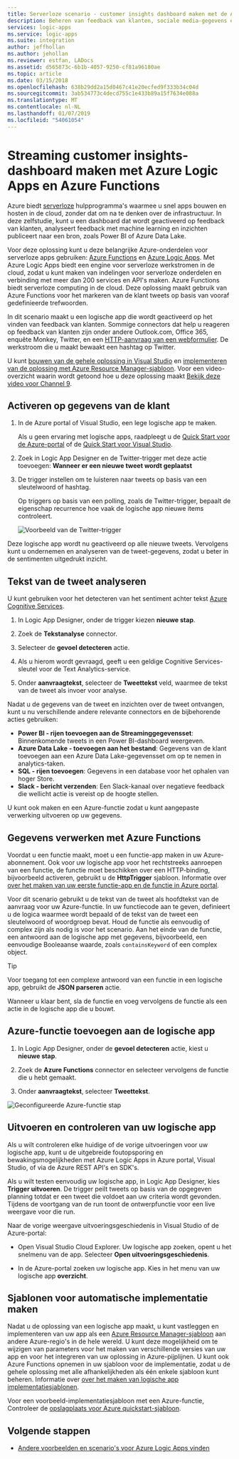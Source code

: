 ```yaml
---
title: Serverloze scenario - customer insights dashboard maken met de Azure-services | Microsoft Docs
description: Beheren van feedback van klanten, sociale media-gegevens en meer met het bouwen van een klant-dashboard met Azure Logic Apps en Azure Functions
services: logic-apps
ms.service: logic-apps
ms.suite: integration
author: jeffhollan
ms.author: jehollan
ms.reviewer: estfan, LADocs
ms.assetid: d565873c-6b1b-4057-9250-cf81a96180ae
ms.topic: article
ms.date: 03/15/2018
ms.openlocfilehash: 638b29dd2a15d0467c41e20ecfed9f333b34c04d
ms.sourcegitcommit: 3ab534773c4decd755c1e433b89a15f7634e088a
ms.translationtype: MT
ms.contentlocale: nl-NL
ms.lasthandoff: 01/07/2019
ms.locfileid: "54061054"
---
```

# <a name="create-streaming-customer-insights-dashboard-with-azure-logic-apps-and-azure-functions"></a>Streaming customer insights-dashboard maken met Azure Logic Apps en Azure Functions

Azure biedt [serverloze](https://azure.microsoft.com/solutions/serverless/) hulpprogramma's waarmee u snel apps bouwen en hosten in de cloud, zonder dat om na te denken over de infrastructuur. In deze zelfstudie, kunt u een dashboard dat wordt geactiveerd op feedback van klanten, analyseert feedback met machine learning en inzichten publiceert naar een bron, zoals Power BI of Azure Data Lake.

Voor deze oplossing kunt u deze belangrijke Azure-onderdelen voor serverloze apps gebruiken: [Azure Functions](https://azure.microsoft.com/services/functions/) en [Azure Logic Apps](https://azure.microsoft.com/services/logic-apps/).
Met Azure Logic Apps biedt een engine voor serverloze werkstromen in de cloud, zodat u kunt maken van indelingen voor serverloze onderdelen en verbinding met meer dan 200 services en API's maken. Azure Functions biedt serverloze computing in de cloud. Deze oplossing maakt gebruik van Azure Functions voor het markeren van de klant tweets op basis van vooraf gedefinieerde trefwoorden.

In dit scenario maakt u een logische app die wordt geactiveerd op het vinden van feedback van klanten. Sommige connectors dat help u reageren op feedback van klanten zijn onder andere Outlook.com, Office 365, enquête Monkey, Twitter, en een [HTTP-aanvraag van een webformulier](https://blogs.msdn.microsoft.com/logicapps/2017/01/30/calling-a-logic-app-from-an-html-form/). De werkstroom die u maakt bewaakt een hashtag op Twitter.

U kunt [bouwen van de gehele oplossing in Visual Studio](../logic-apps/quickstart-create-logic-apps-with-visual-studio.md) en [implementeren van de oplossing met Azure Resource Manager-sjabloon](../logic-apps/logic-apps-create-deploy-template.md). Voor een video-overzicht waarin wordt getoond hoe u deze oplossing maakt [Bekijk deze video voor Channel 9](https://aka.ms/logicappsdemo). 

## <a name="trigger-on-customer-data"></a>Activeren op gegevens van de klant

1. In de Azure portal of Visual Studio, een lege logische app te maken. 

   Als u geen ervaring met logische apps, raadpleegt u de [Quick Start voor de Azure-portal](../logic-apps/quickstart-create-first-logic-app-workflow.md) of de [Quick Start voor Visual Studio](../logic-apps/quickstart-create-logic-apps-with-visual-studio.md).

2. Zoek in Logic App Designer en de Twitter-trigger met deze actie toevoegen: **Wanneer er een nieuwe tweet wordt geplaatst**

3. De trigger instellen om te luisteren naar tweets op basis van een sleutelwoord of hashtag.

   Op triggers op basis van een polling, zoals de Twitter-trigger, bepaalt de eigenschap recurrence hoe vaak de logische app nieuwe items controleert.

   ![Voorbeeld van de Twitter-trigger][1]

Deze logische app wordt nu geactiveerd op alle nieuwe tweets. Vervolgens kunt u ondernemen en analyseren van de tweet-gegevens, zodat u beter in de sentimenten uitgedrukt inzicht. 

## <a name="analyze-tweet-text"></a>Tekst van de tweet analyseren

U kunt gebruiken voor het detecteren van het sentiment achter tekst [Azure Cognitive Services](https://azure.microsoft.com/services/cognitive-services/).

1. In Logic App Designer, onder de trigger kiezen **nieuwe stap**.

2. Zoek de **Tekstanalyse** connector.

3. Selecteer de **gevoel detecteren** actie.

4. Als u hierom wordt gevraagd, geeft u een geldige Cognitive Services-sleutel voor de Text Analytics-service.

5. Onder **aanvraagtekst**, selecteer de **Tweettekst** veld, waarmee de tekst van de tweet als invoer voor analyse.

Nadat u de gegevens van de tweet en inzichten over de tweet ontvangen, kunt u nu verschillende andere relevante connectors en de bijbehorende acties gebruiken:

* **Power BI - rijen toevoegen aan de Streaminggegevensset**: Binnenkomende tweets in een Power BI-dashboard weergeven.
* **Azure Data Lake - toevoegen aan het bestand**: Gegevens van de klant toevoegen aan een Azure Data Lake-gegevensset om op te nemen in analytics-taken.
* **SQL - rijen toevoegen**: Gegevens in een database voor het ophalen van hoger Store.
* **Slack - bericht verzenden**: Een Slack-kanaal over negatieve feedback die wellicht actie is vereist op de hoogte stellen.

U kunt ook maken en een Azure-functie zodat u kunt aangepaste verwerking uitvoeren op uw gegevens. 

## <a name="process-data-with-azure-functions"></a>Gegevens verwerken met Azure Functions

Voordat u een functie maakt, moet u een functie-app maken in uw Azure-abonnement. Ook voor uw logische app voor het rechtstreeks aanroepen van een functie, de functie moet beschikken over een HTTP-binding, bijvoorbeeld activeren, gebruikt u de **HttpTrigger** sjabloon. Informatie over [over het maken van uw eerste functie-app en de functie in Azure portal](../azure-functions/functions-create-first-azure-function-azure-portal.md).

Voor dit scenario gebruikt u de tekst van de tweet als hoofdtekst van de aanvraag voor uw Azure-functie. In uw functiecode aan te geven, definieert u de logica waarmee wordt bepaald of de tekst van de tweet een sleutelwoord of woordgroep bevat. Houd de functie als eenvoudig of complex zijn als nodig is voor het scenario.
Aan het einde van de functie, een antwoord aan de logische app met gegevens, bijvoorbeeld, een eenvoudige Booleaanse waarde, zoals `containsKeyword` of een complex object.

> [!TIP]
> Voor toegang tot een complexe antwoord van een functie in een logische app, gebruikt de **JSON parseren** actie.

Wanneer u klaar bent, sla de functie en voeg vervolgens de functie als een actie in de logische app die u bouwt.

## <a name="add-azure-function-to-logic-app"></a>Azure-functie toevoegen aan de logische app

1. In Logic App Designer, onder de **gevoel detecteren** actie, kiest u **nieuwe stap**.

2. Zoek de **Azure Functions** connector en selecteer vervolgens de functie die u hebt gemaakt.

3. Onder **aanvraagtekst**, selecteer **Tweettekst**.

![Geconfigureerde Azure-functie stap][2]

## <a name="run-and-monitor-your-logic-app"></a>Uitvoeren en controleren van uw logische app

Als u wilt controleren elke huidige of de vorige uitvoeringen voor uw logische app, kunt u de uitgebreide foutopsporing en bewakingsmogelijkheden met Azure Logic Apps in Azure portal, Visual Studio, of via de Azure REST API's en SDK's.

Als u wilt testen eenvoudig uw logische app, in Logic App Designer, kies **Trigger uitvoeren**. De trigger peilt tweets op basis van de opgegeven planning totdat er een tweet die voldoet aan uw criteria wordt gevonden. Tijdens de voortgang van de run toont de ontwerpfunctie voor een live weergave voor die run.

Naar de vorige weergave uitvoeringsgeschiedenis in Visual Studio of de Azure-portal: 

* Open Visual Studio Cloud Explorer. Uw logische app zoeken, opent u het snelmenu van de app. Selecteer **Open uitvoeringsgeschiedenis**.

* In de Azure-portal zoeken uw logische app. Kies in het menu van uw logische app **overzicht**. 

## <a name="create-automated-deployment-templates"></a>Sjablonen voor automatische implementatie maken

Nadat u de oplossing van een logische app maakt, u kunt vastleggen en implementeren van uw app als een [Azure Resource Manager-sjabloon](../azure-resource-manager/resource-group-overview.md#template-deployment) aan andere Azure-regio's in de hele wereld. U kunt deze mogelijkheid om te wijzigen van parameters voor het maken van verschillende versies van uw app en voor het integreren van uw oplossing in Azure-pijplijnen. U kunt ook Azure Functions opnemen in uw sjabloon voor de implementatie, zodat u de gehele oplossing met alle afhankelijkheden als één enkele sjabloon kunt beheren. Informatie over [over het maken van logische app implementatiesjablonen](../logic-apps/logic-apps-create-deploy-template.md).

Voor een voorbeeld-implementatiesjabloon met een Azure-functie, Controleer de [opslagplaats voor Azure quickstart-sjabloon](https://github.com/Azure/azure-quickstart-templates/tree/master/101-function-app-create-dynamic).

## <a name="next-steps"></a>Volgende stappen

* [Andere voorbeelden en scenario's voor Azure Logic Apps vinden](logic-apps-examples-and-scenarios.md)

<!-- Image References -->
[1]: ./media/logic-apps-scenario-social-serverless/twitter.png
[2]: ./media/logic-apps-scenario-social-serverless/function.png

